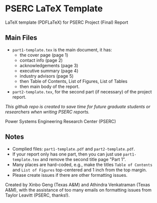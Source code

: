 # PSERC LaTeX Template

LaTeX template (PDFLaTeX) for PSERC Project (Final) Report

## Main Files
- `part1-template.tex` is the main document, it has:
  - the cover page (page 1)
  - contact info (page 2)
  - acknowledgements (page 3)
  - executive summary (page 4)
  - industry advisors (page 5)
  - then Table of Contents, List of Figures, List of Tables
  - then main body of the report. 
- `part2-template.tex`, for the second part (if necessary) of the project report.

*This github repo is created to save time for future graduate students or researchers when writing PSERC reports.*

Power Systems Engineering Research Center (PSERC)

## Notes
- Complied files: `part1-template.pdf` and `part2-template.pdf`.
- If your report only has one part, then you can just use `part1-template.tex` and remove the second title page "Part 1".
- Many places are hard-coded, e.g., make the titles `Table of Contents` and `List of Figures` top-centered and 1 inch from the top margin.
- Please create issues if there are other formatting issues.


Created by Xinbo Geng (Texas A&M) and Athindra Venkatraman (Texas A&M), with the assistance of too many emails on formatting issues from Taylor Leavitt (PSERC, thanks!).
